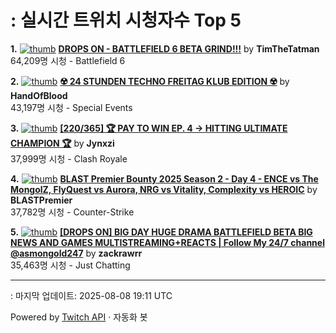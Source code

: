# : 실시간 트위치 시청자수 Top 5

**1.** [![thumb](https://static-cdn.jtvnw.net/previews-ttv/live_user_timthetatman-320x180.jpg)](https://twitch.tv/TimTheTatman)
**[DROPS ON - BATTLEFIELD 6 BETA GRIND!!!](https://twitch.tv/TimTheTatman)** by **TimTheTatman**<br>64,209명 시청  - Battlefield 6

**2.** [![thumb](https://static-cdn.jtvnw.net/previews-ttv/live_user_handofblood-320x180.jpg)](https://twitch.tv/HandOfBlood)
**[☢️ 24 STUNDEN TECHNO FREITAG KLUB EDITION ☢️](https://twitch.tv/HandOfBlood)** by **HandOfBlood**<br>43,197명 시청  - Special Events

**3.** [![thumb](https://static-cdn.jtvnw.net/previews-ttv/live_user_jynxzi-320x180.jpg)](https://twitch.tv/Jynxzi)
**[[220/365] 🏆 PAY TO WIN EP. 4 -> HITTING ULTIMATE CHAMPION 🏆](https://twitch.tv/Jynxzi)** by **Jynxzi**<br>37,999명 시청  - Clash Royale

**4.** [![thumb](https://static-cdn.jtvnw.net/previews-ttv/live_user_blastpremier-320x180.jpg)](https://twitch.tv/BLASTPremier)
**[BLAST Premier Bounty 2025 Season 2 - Day 4 - ENCE vs The MongolZ, FlyQuest vs Aurora, NRG vs Vitality, Complexity vs HEROIC](https://twitch.tv/BLASTPremier)** by **BLASTPremier**<br>37,782명 시청  - Counter-Strike

**5.** [![thumb](https://static-cdn.jtvnw.net/previews-ttv/live_user_zackrawrr-320x180.jpg)](https://twitch.tv/zackrawrr)
**[[DROPS ON] BIG DAY HUGE DRAMA BATTLEFIELD BETA BIG NEWS AND GAMES MULTISTREAMING+REACTS | Follow My 24/7 channel @asmongold247](https://twitch.tv/zackrawrr)** by **zackrawrr**<br>35,463명 시청  - Just Chatting


---
: 마지막 업데이트: 2025-08-08 19:11 UTC

Powered by [Twitch API](https://dev.twitch.tv/docs/api/reference) · 자동화 봇